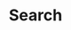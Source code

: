 ---
title: "Search" # in any language you want
layout: "search" # is necessary
url: "/search/"
description: "See what's around."
summary: "search"
---